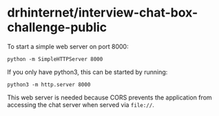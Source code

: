 # drhinternet/interview-chat-box-challenge-public

To start a simple web server on port 8000:

```
python -m SimpleHTTPServer 8000
```

If you only have python3, this can be started by running:

```
python3 -m http.server 8000
```

This web server is needed because CORS prevents the application from accessing the chat
server when served via `file://`.
